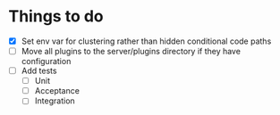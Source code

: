 # Things to do
- [x] Set env var for clustering rather than hidden conditional code paths
- [ ] Move all plugins to the server/plugins directory if they have configuration
- [ ] Add tests
  - [ ] Unit
  - [ ] Acceptance
  - [ ] Integration
